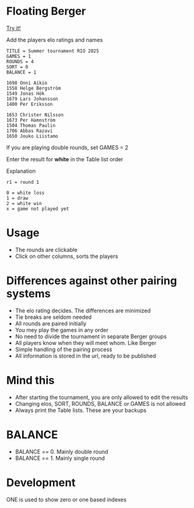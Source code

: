 # Floating Berger

[Try it!](https://christernilsson.github.io/FloatingBerger/)

Add the players elo ratings and names 

```
TITLE = Summer tournament RIO 2025
GAMES = 1
ROUNDS = 4
SORT = 0
BALANCE = 1

1698 Onni Aikio
1558 Helge Bergström
1549 Jonas Hök
1679 Lars Johansson
1400 Per Eriksson

1653 Christer Nilsson
1673 Per Hamnström
1504 Thomas Paulin
1706 Abbas Razavi
1650 Jouko Liistamo

```

If you are playing double rounds, set GAMES = 2

Enter the result for **white** in the Table list order  

Explanation
```
r1 = round 1

0 = white loss
1 = draw
2 = white win
x = game not played yet
```

# Usage

* The rounds are clickable
* Click on other columns, sorts the players

# Differences against other pairing systems

* The elo rating decides. The differences are minimized
* Tie breaks are seldom needed
* All rounds are paired initially
* You mey play the games in any order
* No need to divide the tournament in separate Berger groups
* All players know when they will meet whom. Like Berger
* Simple handling of the pairing process
* All information is stored in the url, ready to be published

# Mind this

* After starting the tournament, you are only allowed to edit the results
* Changing elos, SORT, ROUNDS, BALANCE or GAMES is not allowed
* Always print the Table lists. These are your backups

# BALANCE

* BALANCE == 0. Mainly double round
* BALANCE == 1. Mainly single round

# Development

ONE is used to show zero or one based indexes
